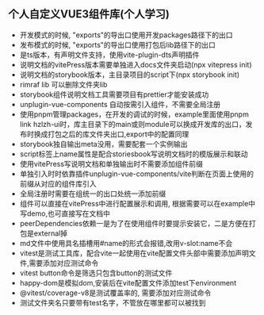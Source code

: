 ## 个人自定义VUE3组件库(个人学习)

* 开发模式的时候, "exports"的导出口使用开发packages路径下的出口
* 发布模式的时候, "exports"的导出口使用打包后lib路径下的出口
* 是ts版本，有声明文件支持，使用vite-plugin-dts声明插件
* 说明文档的vitePress版本需要单独进入docs文件夹启动(npx vitepress init)
* 说明文档的storybook版本，主目录项目的script下(npx storybook init)
* rimraf lib 可以删除文件夹lib
* storybook组件说明文档工具需要项目有prettier才能安装成功
* unplugin-vue-components 自动按需引入组件，不需要全局注册
* 使用pnpm管理packages，在开发的调试的时候，example里面使用pnpm link hzlzh-ui时，库主目录下的main或则module可以换成开发库的出口，发布时换成打包之后的库文件夹出口,export中的配置同理
* storybook独自输出meta没用，需要配套一个实例输出
* script标签上name属性是配合storiesbook写说明文档时的模版展示和联动
* 使用vitePress写说明文档和单独输出时不需要添加组件前缀
* 单独引入时时依靠插件unplugin-vue-components/vite判断在页面上使用的前缀从对应的组件库引入
* 全局注册时需要在组统一的出口处统一添加前缀
* 组件可以直接在vitePress中进行配置展示和调用, 根据需要可以在example中写demo,也可直接写在文档中
* peerDependencies依赖一是为了在使用组件时要提示安装它，二是方便在打包是external掉
* md文件中使用具名插槽用#name的形式会报错,改用v-slot:name不会
* vitest是测试工具库，配合vite一起使用在vite配置文件头部中需要添加声明文件,需要添加对应测试命令
* vitest button命令是筛选只包含button的测试文件
* happy-dom是模拟dom,安装后在vite配置文件添加test下environment
* @vitest/coverage-v8是测试覆盖率的, 需要添加对应测试命令
* 测试文件夹名只要带有test名字，不管放在哪里都可以被找到
